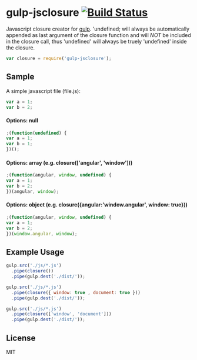 gulp-jsclosure [![Build Status](https://travis-ci.org/jshcrowthe/gulp-jsclosure.svg?branch=master)](https://travis-ci.org/jshcrowthe/gulp-jsclosure)
=======================


Javascript closure creator for [gulp](https://github.com/gulpjs/gulp/). 'undefined; will always be automatically
appended as last argument of the closure function and will *NOT* be included in the closure call, thus 'undefined' will
always be truely 'undefined' inside the closure.

```javascript
var closure = require('gulp-jsclosure');
```

## Sample

A simple javascript file (file.js):

```javascript
var a = 1;
var b = 2;
```

#### Options: null

```javascript
;(function(undefined) {
var a = 1;
var b = 1;
})();
```

#### Options: array (e.g. closure(['angular', 'window']))

```javascript
;(function(angular, window, undefined) {
var a = 1;
var b = 2;
})(angular, window);
```

#### Options: object (e.g. closure({angular:'window.angular', window: true}))

```javascript
;(function(angular, window, undefined) {
var a = 1;
var b = 2;
})(window.angular, window);
```

## Example Usage

```javascript
gulp.src('./js/*.js')
  .pipe(closure())
  .pipe(gulp.dest('./dist/'));
```

```javascript
gulp.src('./js/*.js')
  .pipe(closure({ window: true , document: true }))
  .pipe(gulp.dest('./dist/'));
```

```javascript
gulp.src('./js/*.js')
  .pipe(closure(['window', 'document']))
  .pipe(gulp.dest('./dist/'));
```

## License

MIT
